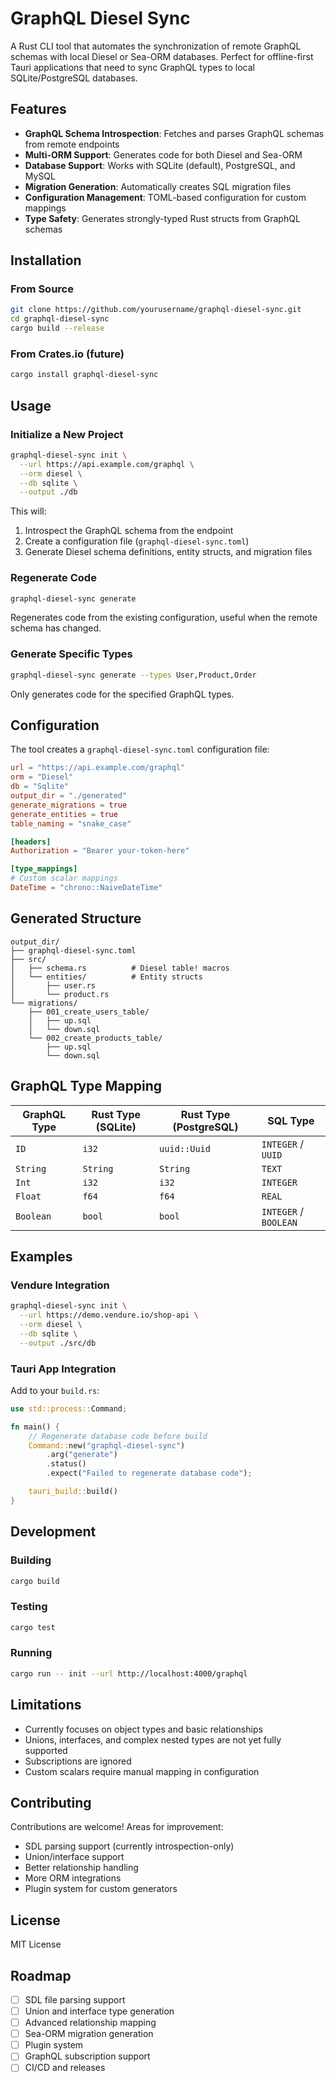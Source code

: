 # GraphQL Diesel Sync

A Rust CLI tool that automates the synchronization of remote GraphQL schemas with local Diesel or Sea-ORM databases. Perfect for offline-first Tauri applications that need to sync GraphQL types to local SQLite/PostgreSQL databases.

## Features

- **GraphQL Schema Introspection**: Fetches and parses GraphQL schemas from remote endpoints
- **Multi-ORM Support**: Generates code for both Diesel and Sea-ORM
- **Database Support**: Works with SQLite (default), PostgreSQL, and MySQL
- **Migration Generation**: Automatically creates SQL migration files
- **Configuration Management**: TOML-based configuration for custom mappings
- **Type Safety**: Generates strongly-typed Rust structs from GraphQL schemas

## Installation

### From Source

```bash
git clone https://github.com/yourusername/graphql-diesel-sync.git
cd graphql-diesel-sync
cargo build --release
```

### From Crates.io (future)

```bash
cargo install graphql-diesel-sync
```

## Usage

### Initialize a New Project

```bash
graphql-diesel-sync init \
  --url https://api.example.com/graphql \
  --orm diesel \
  --db sqlite \
  --output ./db
```

This will:
1. Introspect the GraphQL schema from the endpoint
2. Create a configuration file (`graphql-diesel-sync.toml`)
3. Generate Diesel schema definitions, entity structs, and migration files

### Regenerate Code

```bash
graphql-diesel-sync generate
```

Regenerates code from the existing configuration, useful when the remote schema has changed.

### Generate Specific Types

```bash
graphql-diesel-sync generate --types User,Product,Order
```

Only generates code for the specified GraphQL types.

## Configuration

The tool creates a `graphql-diesel-sync.toml` configuration file:

```toml
url = "https://api.example.com/graphql"
orm = "Diesel"
db = "Sqlite"
output_dir = "./generated"
generate_migrations = true
generate_entities = true
table_naming = "snake_case"

[headers]
Authorization = "Bearer your-token-here"

[type_mappings]
# Custom scalar mappings
DateTime = "chrono::NaiveDateTime"
```

## Generated Structure

```
output_dir/
├── graphql-diesel-sync.toml
├── src/
│   ├── schema.rs          # Diesel table! macros
│   └── entities/          # Entity structs
│       ├── user.rs
│       └── product.rs
└── migrations/
    ├── 001_create_users_table/
    │   ├── up.sql
    │   └── down.sql
    └── 002_create_products_table/
        ├── up.sql
        └── down.sql
```

## GraphQL Type Mapping

| GraphQL Type | Rust Type (SQLite) | Rust Type (PostgreSQL) | SQL Type |
|-------------|-------------------|----------------------|----------|
| `ID` | `i32` | `uuid::Uuid` | `INTEGER` / `UUID` |
| `String` | `String` | `String` | `TEXT` |
| `Int` | `i32` | `i32` | `INTEGER` |
| `Float` | `f64` | `f64` | `REAL` |
| `Boolean` | `bool` | `bool` | `INTEGER` / `BOOLEAN` |

## Examples

### Vendure Integration

```bash
graphql-diesel-sync init \
  --url https://demo.vendure.io/shop-api \
  --orm diesel \
  --db sqlite \
  --output ./src/db
```

### Tauri App Integration

Add to your `build.rs`:

```rust
use std::process::Command;

fn main() {
    // Regenerate database code before build
    Command::new("graphql-diesel-sync")
        .arg("generate")
        .status()
        .expect("Failed to regenerate database code");

    tauri_build::build()
}
```

## Development

### Building

```bash
cargo build
```

### Testing

```bash
cargo test
```

### Running

```bash
cargo run -- init --url http://localhost:4000/graphql
```

## Limitations

- Currently focuses on object types and basic relationships
- Unions, interfaces, and complex nested types are not yet fully supported
- Subscriptions are ignored
- Custom scalars require manual mapping in configuration

## Contributing

Contributions are welcome! Areas for improvement:

- SDL parsing support (currently introspection-only)
- Union/interface support
- Better relationship handling
- More ORM integrations
- Plugin system for custom generators

## License

MIT License

## Roadmap

- [ ] SDL file parsing support
- [ ] Union and interface type generation
- [ ] Advanced relationship mapping
- [ ] Sea-ORM migration generation
- [ ] Plugin system
- [ ] GraphQL subscription support
- [ ] CI/CD and releases
